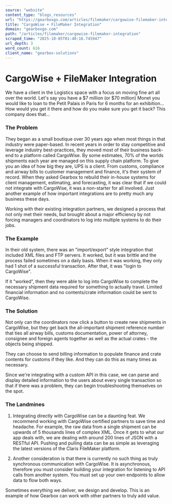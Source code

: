 ```yaml
---
source: "website"
content_type: "blogs_resources"
url: "https://gearboxgo.com/articles/filemaker/cargowise-filemaker-integration"
title: "CargoWise + FileMaker Integration"
domain: "gearboxgo.com"
path: "/articles/filemaker/cargowise-filemaker-integration"
scraped_time: "2025-10-05T01:40:16.745947"
url_depth: 3
word_count: 616
client_name: "gearbox-solutions"
---
```


# CargoWise + FileMaker Integration

We have a client in the Logistics space with a focus on moving fine art all over the world. Let's say you have a $7 million (or $70 million) Monet you would like to loan to the Petit Palais in Paris for 6 months for an exhibition... How would you get it there and how do you make sure you get it back? This company does that...

### The Problem

They began as a small boutique over 30 years ago when most things in that industry were paper-based. In recent years in order to stay competitive and leverage industry best-practices, they moved most of their business back-end to a platform called CargoWise. By some estimates, 70% of the worlds shipments each year are managed on this supply chain platform. To give you an idea of how big they are, UPS is a client. From customs, compliance and airway bills to customer management and finance, it's their system of record. When they asked Gearbox to rebuild their in-house systems for client management, estimating, and forecasting, it was clear that if we could not integrate with CargoWise, it was a non-starter for all involved. Just another example of how important integrations are to pretty much any business these days.

Working with their existing integration partners, we designed a process that not only met their needs, but brought about a major efficiency by not forcing managers and coordinators to log into multiple systems to do their jobs.

### The Example

In their old system, there was an "import/export" style integration that included XML files and FTP servers. It worked, but it was brittle and the process failed sometimes on a daily basis. When it was working, they only had 1 shot of a successful transaction. After that, it was "login to CargoWise".

If it "worked", then they were able to log into CargoWise to complete the necessary shipment data required for something to actually travel. Limited financial information and no contents/crate information could be sent to CargoWise.

### The Solution

Not only can the coordinators now click a button to create new shipments in CargoWise, but they get back the all-important shipment reference number that ties all airway bills, customs documentation, power of attorney, consignee and foreign agents together as well as the actual crates - the objects being shipped.

They can choose to send billing information to populate finance and crate contents for customs if they like. And they can do this as many times as necessary.

Since we're integrating with a custom API in this case, we can parse and display detailed information to the users about every single transaction so that if there was a problem, they can begin troubleshooting themselves on the spot.

### The Landmines

1. Integrating directly with CargoWise can be a daunting feat. We recommend working with CargoWise certified partners to save time and headache. For example, the raw data from a single shipment can be upwards of 5 thousands lines of complex XML. Once it gets to what our app deals with, we are dealing with around 200 lines of JSON with a RESTful API. Pushing and pulling data can be as simple as leveraging the latest versions of the Claris FileMaker platform.

2. Another consideration is that there is currently no such thing as truly synchronous communication with CargoWise. It is asynchronous, therefore you must consider building your integration for listening to API calls from another system. You must set up your own endpoints to allow data to flow both ways.

Sometimes everything we deliver, we design and develop. This is an example of how Gearbox can work with other partners to truly add value.